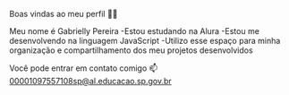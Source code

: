 Boas vindas ao meu perfil 💙💙

Meu nome é Gabrielly Pereira
-Estou estudando na Alura
-Estou me desenvolvendo na linguagem JavaScript
-Utilizo esse espaço para minha organização e compartilhamento dos meu projetos desenvolvidos

Você pode entrar em contato comigo 📫
00001097557108sp@al.educacao.sp.gov.br
